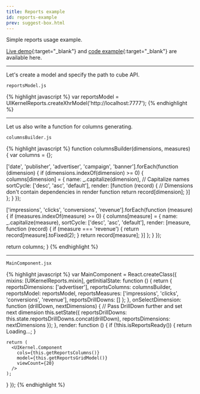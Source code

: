 ```yaml
---
title: Reports example
id: reports-example
prev: suggest-box.html
---
```


Simple reports usage example.

[Live demo](/examples/reports/){:target="_blank"} and [code example]({{site.github}}_site/examples/reports){:target="_blank"} are available here.

---

Let's create a model and specify the path to cube API.

`reportsModel.js`

{% highlight javascript %}
var reportsModel = UIKernelReports.createXhrModel('http://localhost:7777');
{% endhighlight %}

---

Let us also write a function for columns generating.

`columnsBuilder.js`

{% highlight javascript %}
function columnsBuilder(dimensions, measures) {
  var columns = {};

  ['date', 'publisher', 'advertiser', 'campaign', 'banner'].forEach(function (dimension) {
    if (dimensions.indexOf(dimension) >= 0) {
      columns[dimension] = {
        name: _.capitalize(dimension), // Capitalize names
        sortCycle: ['desc', 'asc', 'default'],
        render: [function (record) { // Dimensions don't contain dependencies in render function
          return record[dimension];
        }]
      };
    }
  });

  ['impressions', 'clicks', 'conversions', 'revenue'].forEach(function (measure) {
    if (measures.indexOf(measure) >= 0) {
      columns[measure] = {
        name: _.capitalize(measure),
        sortCycle: ['desc', 'asc', 'default'],
        render: [measure, function (record) {
          if (measure === 'revenue') {
            return record[measure].toFixed(2);
          }
          return record[measure];
        }]
      };
    }
  });

  return columns;
}
{% endhighlight %}

---

`MainComponent.jsx`

{% highlight javascript %}
var MainComponent = React.createClass({
  mixins: [UIKernelReports.mixin],
  getInitialState: function () {
    return {
      reportsDimensions: ['advertiser'],
      reportsColumns: columnsBuilder,
      reportsModel: reportsModel,
      reportsMeasures: ['impressions', 'clicks', 'conversions', 'revenue'],
      reportsDrillDowns: []
    };
  },
  onSelectDimension: function (drillDown, nextDimensions) {
    // Pass DrillDown further and set next dimension
    this.setState({
      reportsDrillDowns: this.state.reportsDrillDowns.concat(drillDown),
      reportsDimensions: nextDimensions
    });
  },
  render: function () {
    if (!this.isReportsReady()) {
      return <span>Loading...</span>;
    }

    return (
      <UIKernel.Component
        cols={this.getReportsColumns()}
        model={this.getReportsGridModel()}
        viewCount={20}
      />
    );
  }
});
{% endhighlight %}

